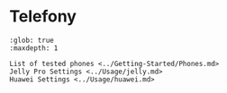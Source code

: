 # Telefony

```{toctree}
:glob: true
:maxdepth: 1

List of tested phones <../Getting-Started/Phones.md>
Jelly Pro Settings <../Usage/jelly.md>
Huawei Settings <../Usage/huawei.md>
```
